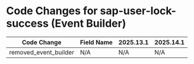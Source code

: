 # Code Changes for sap-user-lock-success (Event Builder)

| Code Change | Field Name | 2025.13.1 | 2025.14.1 |
|-------------|------------|-----------|------------|
| removed_event_builder | N/A | N/A | N/A |